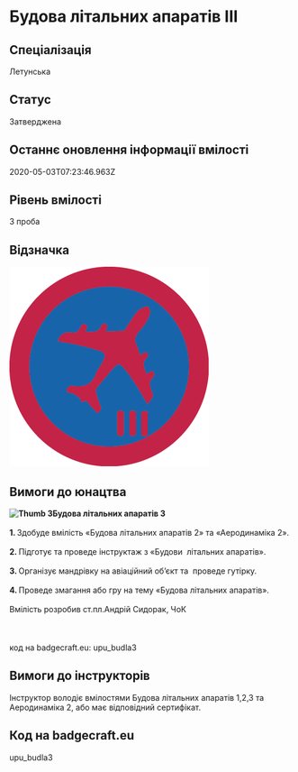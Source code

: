 # Будова літальних апаратів ІІІ

## Спеціалізація

Летунська

## Статус

Затверджена

## Останнє оновлення інформації вмілості

2020-05-03T07:23:46.963Z

## Рівень вмілості

3 проба

## Відзначка

![Відзначка](../images/Budova_litalnykh_aparativ_III/____3.png)

## Вимоги до юнацтва

<div><b><img alt="Thumb     3" src="/uploads/textareas/bootsy/image/32/small_____3.png">Будова літальних апаратів 3</b></div><div>&nbsp;</div><div><b>1. </b>Здобуде вмілість «Будова літальних апаратів 2» та «Аеродинаміка 2».</div><div><b><br>2. </b>Підготує та проведе інструктаж з «Будови &nbsp;літальних апаратів».</div><div><b><br>3. </b>Організує мандрівку на авіаційний об’єкт та &nbsp;проведе гутірку.</div><div><b><br>4. </b>Проведе змагання або гру на тему «Будова літальних апаратів».<br><br>Вмілість розробив ст.пл.Андрій Сидорак, ЧоК<br><br><br><br>код на badgecraft.eu: upu_budla3<br></div>

## Вимоги до інструкторів

Інструктор володіє вмілостями Будова літальних апаратів 1,2,3 та Аеродинаміка 2, або має відповідний сертифікат.

## Код на badgecraft.eu

upu_budla3